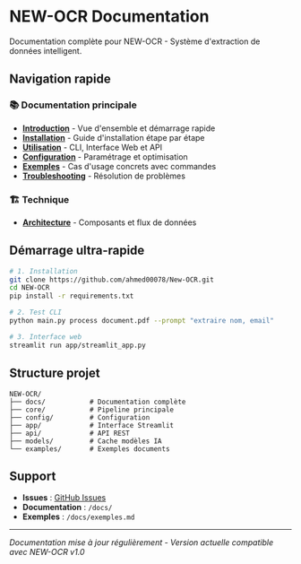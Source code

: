 # NEW-OCR Documentation

Documentation complète pour NEW-OCR - Système d'extraction de données intelligent.

## Navigation rapide

### 📚 **Documentation principale**
- **[Introduction](introduction.md)** - Vue d'ensemble et démarrage rapide
- **[Installation](installation.md)** - Guide d'installation étape par étape  
- **[Utilisation](utilisation.md)** - CLI, Interface Web et API
- **[Configuration](configuration.md)** - Paramétrage et optimisation
- **[Exemples](exemples.md)** - Cas d'usage concrets avec commandes
- **[Troubleshooting](troubleshooting.md)** - Résolution de problèmes

### 🏗️ **Technique**
- **[Architecture](architecture.md)** - Composants et flux de données

## Démarrage ultra-rapide

```bash
# 1. Installation
git clone https://github.com/ahmed00078/New-OCR.git
cd NEW-OCR
pip install -r requirements.txt

# 2. Test CLI
python main.py process document.pdf --prompt "extraire nom, email"

# 3. Interface web  
streamlit run app/streamlit_app.py
```

## Structure projet

```
NEW-OCR/
├── docs/           # Documentation complète
├── core/           # Pipeline principale
├── config/         # Configuration
├── app/            # Interface Streamlit
├── api/            # API REST
├── models/         # Cache modèles IA
└── examples/       # Exemples documents
```

## Support

- **Issues** : [GitHub Issues](https://github.com/ahmed00078/New-OCR/issues)
- **Documentation** : `/docs/`
- **Exemples** : `/docs/exemples.md`

---

*Documentation mise à jour régulièrement - Version actuelle compatible avec NEW-OCR v1.0*